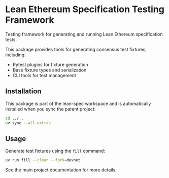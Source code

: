 # Lean Ethereum Specification Testing Framework

Testing framework for generating and running Lean Ethereum specification tests.

This package provides tools for generating consensus test fixtures, including:
- Pytest plugins for fixture generation
- Base fixture types and serialization
- CLI tools for test management

## Installation

This package is part of the lean-spec workspace and is automatically installed when you sync the parent project:

```bash
cd ../..
uv sync --all-extras
```

## Usage

Generate test fixtures using the `fill` command:

```bash
uv run fill --clean --fork=devnet
```

See the main project documentation for more details.
